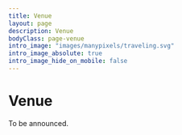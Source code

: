 ```yaml
---
title: Venue
layout: page
description: Venue
bodyClass: page-venue
intro_image: "images/manypixels/traveling.svg"
intro_image_absolute: true
intro_image_hide_on_mobile: false
---
```


# Venue 

To be announced.
